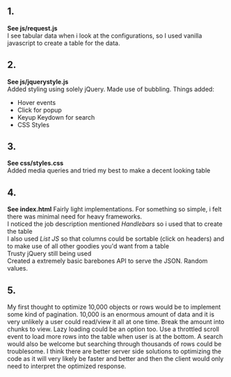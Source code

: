 ## 1.
**See js/request.js**  
I see tabular data when i look at the configurations, so I used vanilla javascript to create a table for the data.

## 2.
**See js/jquerystyle.js**  
Added styling using solely jQuery. Made use of bubbling.
Things added:
* Hover events
* Click for popup
* Keyup Keydown for search
* CSS Styles

## 3.
**See css/styles.css**  
Added media queries and tried my best to make a decent looking table

## 4.
**See index.html** 
Fairly light implementations. For something so simple, i felt there was minimal need for heavy frameworks.  
I noticed the job description mentioned *Handlebars* so i used that to create the table  
I also used *List JS* so that columns could be sortable (click on headers) and to make use of all other goodies you'd want from a table  
Trusty jQuery still being used  
Created a extremely basic barebones API to serve the JSON. Random values.  

## 5.
My first thought to optimize 10,000 objects or rows would be to implement some kind of pagination. 10,000 is an enormous amount of data and it is very unlikely a user could read/view it all at one time. Break the amount into chunks to view. Lazy loading could be an option too. Use a throttled scroll event to load more rows into the table when user is at the bottom. A search would also be welcome but searching through thousands of rows could be troublesome. 
	I think there are better server side solutions to optimizing the code as it will very likely be faster and better and then the client would only need to interpret the optimized response.
